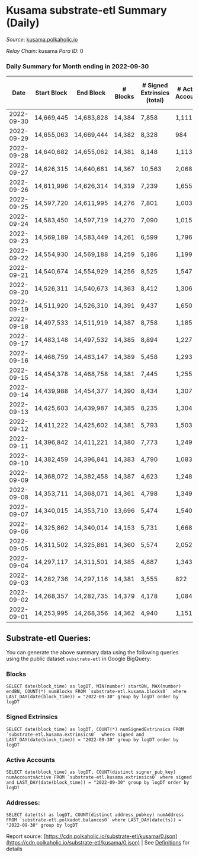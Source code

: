 # Kusama substrate-etl Summary (Daily)

_Source_: [kusama.polkaholic.io](https://kusama.polkaholic.io)

*Relay Chain*: kusama
*Para ID*: 0



### Daily Summary for Month ending in 2022-09-30


| Date | Start Block | End Block | # Blocks | # Signed Extrinsics (total) | # Active Accounts | # Passive | # New | # Addresses with Balances | # Events | # Transfers | # XCM Transfers In | # XCM Transfers Out |
| ---- | ----------- | --------- | -------- | --------------------------- | ----------------- | --------- | ----- | ------------------------- | -------- | ----------- | ------------------ | ------------------- |
| 2022-09-30 | 14,669,445 | 14,683,828 | 14,384  | 7,858 | 1,111 |  |  | 269,080 | 739,274 | 910 ($1,036,494.70) | 82 ($68,981.75) | 62 ($48,185.24) |
| 2022-09-29 | 14,655,063 | 14,669,444 | 14,382  | 8,328 | 984 |  |  |  | 751,025 | 1,208 ($1,325,612.15) | 110 ($188,134.30) | 118 ($187,619.18) |
| 2022-09-28 | 14,640,682 | 14,655,062 | 14,381  | 8,148 | 1,113 |  |  |  | 753,710 | 1,241 ($959,794.24) | 117 ($93,488.71) | 100 ($98,734.66) |
| 2022-09-27 | 14,626,315 | 14,640,681 | 14,367  | 10,563 | 2,068 |  |  |  | 754,840 | 1,469 ($4,165,114.81) | 135 ($224,902.43) | 116 ($79,253.53) |
| 2022-09-26 | 14,611,996 | 14,626,314 | 14,319  | 7,239 | 1,655 |  |  |  | 742,734 | 1,345 ($1,893,500.48) | 153 ($96,686.18) | 116 ($51,833.23) |
| 2022-09-25 | 14,597,720 | 14,611,995 | 14,276  | 7,801 | 1,003 |  |  |  | 731,013 | 1,561 ($1,207,909.09) | 77 ($71,219.00) | 86 ($75,972.09) |
| 2022-09-24 | 14,583,450 | 14,597,719 | 14,270  | 7,090 | 1,015 |  |  |  | 717,458 | 931 ($839,999.86) | 105 ($102,323.32) | 100 ($144,130.03) |
| 2022-09-23 | 14,569,189 | 14,583,449 | 14,261  | 6,599 | 1,796 |  |  |  | 704,262 | 1,118 ($2,246,321.81) | 131 ($98,335.10) | 112 ($123,968.12) |
| 2022-09-22 | 14,554,930 | 14,569,188 | 14,259  | 5,186 | 1,199 |  |  |  | 686,921 | 1,179 ($6,404,453.25) | 115 ($133,451.28) | 118 ($86,841.41) |
| 2022-09-21 | 14,540,674 | 14,554,929 | 14,256  | 8,525 | 1,547 |  |  |  | 710,611 | 1,357 ($2,415,694.22) | 187 ($224,235.48) | 158 ($134,158.48) |
| 2022-09-20 | 14,526,311 | 14,540,673 | 14,363  | 8,412 | 1,306 |  |  |  | 720,753 | 1,377 ($2,775,696.13) | 168 ($240,305.74) | 157 ($162,403.73) |
| 2022-09-19 | 14,511,920 | 14,526,310 | 14,391  | 9,437 | 1,650 |  |  |  | 736,085 | 1,880 ($8,570,653.41) | 197 ($1,234,374.60) | 209 ($172,419.53) |
| 2022-09-18 | 14,497,533 | 14,511,919 | 14,387  | 8,758 | 1,185 |  |  | 268,036 | 728,894 | 1,349 ($5,907,452.06) | 93 ($1,498,808.85) | 146 ($207,760.97) |
| 2022-09-17 | 14,483,148 | 14,497,532 | 14,385  | 8,894 | 1,227 |  |  | 267,968 | 728,661 | 1,358 ($3,827,922.11) | 110 ($529,940.88) | 157 ($213,710.85) |
| 2022-09-16 | 14,468,759 | 14,483,147 | 14,389  | 5,458 | 1,293 |  |  | 267,877 | 691,007 | 1,943 ($2,629,283.65) | 118 ($78,444.46) | 145 ($104,897.78) |
| 2022-09-15 | 14,454,378 | 14,468,758 | 14,381  | 7,445 | 1,255 |  |  | 267,792 | 691,836 | 1,702 ($18,801,953.08) | 94 ($151,976.18) | 113 ($108,753.46) |
| 2022-09-14 | 14,439,988 | 14,454,377 | 14,390  | 8,434 | 1,307 |  |  | 267,496 | 696,978 | 1,323 ($8,442,595.20) | 96 ($203,877.42) | 86 ($154,875.95) |
| 2022-09-13 | 14,425,603 | 14,439,987 | 14,385  | 8,235 | 1,304 |  |  | 267,421 | 698,163 | 1,553 ($3,318,199.31) | 135 ($156,949.28) | 145 ($230,552.58) |
| 2022-09-12 | 14,411,222 | 14,425,602 | 14,381  | 5,793 | 1,503 |  |  |  | 664,244 | 1,374 ($2,967,200.50) | 148 ($416,240.25) | 116 ($308,152.22) |
| 2022-09-11 | 14,396,842 | 14,411,221 | 14,380  | 7,773 | 1,249 |  |  |  | 665,223 | 1,257 ($2,462,846.10) | 129 ($154,638.37) | 105 ($72,979.54) |
| 2022-09-10 | 14,382,459 | 14,396,841 | 14,383  | 4,790 | 1,083 |  |  |  | 631,827 | 1,053 ($1,561,392.51) | 135 ($340,373.10) | 122 ($344,703.99) |
| 2022-09-09 | 14,368,072 | 14,382,458 | 14,387  | 4,623 | 1,248 |  |  |  | 640,441 | 1,206 ($2,128,653.53) | 153 ($240,525.53) | 99 ($141,257.30) |
| 2022-09-08 | 14,353,711 | 14,368,071 | 14,361  | 4,798 | 1,349 |  |  |  | 647,035 | 1,124 ($2,591,492.35) | 150 ($569,187.57) | 118 ($216,597.75) |
| 2022-09-07 | 14,340,015 | 14,353,710 | 13,696  | 5,474 | 1,540 |  |  | 266,910 | 633,640 | 1,232 ($5,786,596.36) | 156 ($445,607.72) | 125 ($350,740.59) |
| 2022-09-06 | 14,325,862 | 14,340,014 | 14,153  | 5,731 | 1,668 |  |  |  | 639,443 | 1,446 ($4,556,935.68) | 158 ($308,928.65) | 140 ($276,084.90) |
| 2022-09-05 | 14,311,502 | 14,325,861 | 14,360  | 5,574 | 2,052 |  |  |  | 652,852 | 1,653 ($9,653,718.94) | 131 ($83,904.19) | 96 ($115,121.57) |
| 2022-09-04 | 14,297,117 | 14,311,501 | 14,385  | 4,887 | 1,343 |  |  |  | 625,566 | 1,137 ($1,319,176.91) | 102 ($99,249.25) | 98 ($44,777.47) |
| 2022-09-03 | 14,282,736 | 14,297,116 | 14,381  | 3,555 | 822 |  |  |  | 709,749 | 952 ($3,301,292.98) | 79 ($109,633.84) | 69 ($36,220.83) |
| 2022-09-02 | 14,268,357 | 14,282,735 | 14,379  | 4,178 | 1,084 |  |  |  | 746,300 | 954 ($4,484,821.29) | 121 ($179,023.18) | 123 ($213,003.75) |
| 2022-09-01 | 14,253,995 | 14,268,356 | 14,362  | 4,940 | 1,151 |  |  |  | 747,852 | 1,109 ($2,775,641.58) | 127 ($486,599.10) | 138 ($400,613.60) |

## Substrate-etl Queries:
You can generate the above summary data using the following queries using the public dataset `substrate-etl` in Google BigQuery:


### Blocks
```
SELECT date(block_time) as logDT, MIN(number) startBN, MAX(number) endBN, COUNT(*) numBlocks FROM `substrate-etl.kusama.blocks0`  where LAST_DAY(date(block_time)) = "2022-09-30" group by logDT order by logDT
```


### Signed Extrinsics
```
SELECT date(block_time) as logDT, COUNT(*) numSignedExtrinsics FROM `substrate-etl.kusama.extrinsics0`  where signed and LAST_DAY(date(block_time)) = "2022-09-30" group by logDT order by logDT
```


### Active Accounts
```
SELECT date(block_time) as logDT, COUNT(distinct signer_pub_key) numAccountsActive FROM `substrate-etl.kusama.extrinsics0` where signed and LAST_DAY(date(block_time)) = "2022-09-30" group by logDT order by logDT
```


### Addresses:
```
SELECT date(ts) as logDT, COUNT(distinct address_pubkey) numAddress FROM `substrate-etl.polkadot.balances0` where LAST_DAY(date(ts)) = "2022-09-30" group by logDT
```



Report source: [https://cdn.polkaholic.io/substrate-etl/kusama/0.json](https://cdn.polkaholic.io/substrate-etl/kusama/0.json) | See [Definitions](/DEFINITIONS.md) for details
